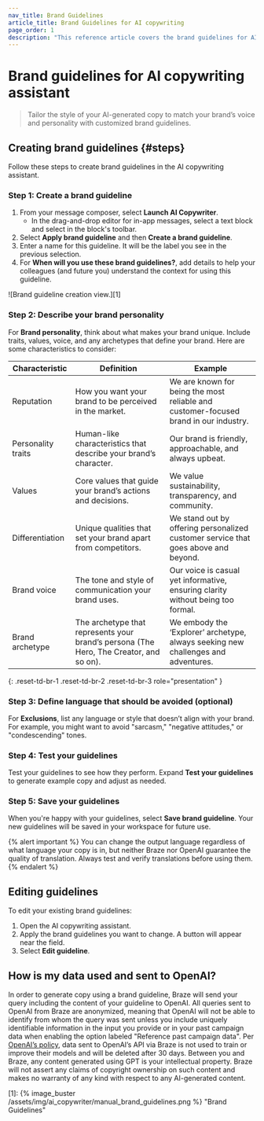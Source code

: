```yaml
---
nav_title: Brand Guidelines
article_title: Brand Guidelines for AI copywriting
page_order: 1
description: "This reference article covers the brand guidelines for AI copywriting assistant, a feature that allows you to tailor the style of the copy generated by the AI copywriting assistant to your brand voice and style."
---
```


# Brand guidelines for AI copywriting assistant

> Tailor the style of your AI-generated copy to match your brand’s voice and personality with customized brand guidelines.

## Creating brand guidelines {#steps}

Follow these steps to create brand guidelines in the AI copywriting assistant.

### Step 1: Create a brand guideline

1. From your message composer, select <i class="fa-solid fa-wand-magic-sparkles"></i> **Launch AI Copywriter**.
   * In the drag-and-drop editor for in-app messages, select a text block and select <i class="fa-solid fa-wand-magic-sparkles" title="AI Copywriter"></i> in the block's toolbar.
2. Select **Apply brand guideline** and then **Create a brand guideline**.
3. Enter a name for this guideline. It will be the label you see in the previous selection.
4. For **When will you use these brand guidelines?**, add details to help your colleagues (and future you) understand the context for using this guideline.

![Brand guideline creation view.][1]

### Step 2: Describe your brand personality

For **Brand personality**, think about what makes your brand unique. Include traits, values, voice, and any archetypes that define your brand. Here are some characteristics to consider:

| **Characteristic**       | **Definition**                                                                       | **Example**                                                        |
|--------------------------|--------------------------------------------------------------------------------------|--------------------------------------------------------------------|
| Reputation               | How you want your brand to be perceived in the market.                               | We are known for being the most reliable and customer-focused brand in our industry. |
| Personality traits       | Human-like characteristics that describe your brand’s character.                     | Our brand is friendly, approachable, and always upbeat.          |
| Values                   | Core values that guide your brand’s actions and decisions.                           | We value sustainability, transparency, and community.            |
| Differentiation          | Unique qualities that set your brand apart from competitors.                         | We stand out by offering personalized customer service that goes above and beyond. |
| Brand voice              | The tone and style of communication your brand uses.                                 | Our voice is casual yet informative, ensuring clarity without being too formal. |
| Brand archetype          | The archetype that represents your brand’s persona (The Hero, The Creator, and so on).    | We embody the ‘Explorer’ archetype, always seeking new challenges and adventures. |
{: .reset-td-br-1 .reset-td-br-2 .reset-td-br-3 role="presentation" }

### Step 3: Define language that should be avoided (optional)

For **Exclusions**, list any language or style that doesn’t align with your brand. For example, you might want to avoid "sarcasm," "negative attitudes," or "condescending" tones.

### Step 4: Test your guidelines

Test your guidelines to see how they perform. Expand **Test your guidelines** to generate example copy and adjust as needed.

### Step 5: Save your guidelines

When you're happy with your guidelines, select **Save brand guideline**. Your new guidelines will be saved in your workspace for future use.

{% alert important %}
You can change the output language regardless of what language your copy is in, but neither Braze nor OpenAI guarantee the quality of translation. Always test and verify translations before using them.
{% endalert %}

## Editing guidelines

To edit your existing brand guidelines:

1. Open the AI copywriting assistant.
2. Apply the brand guidelines you want to change. A button will appear near the field.
3. Select **Edit guideline**.

## How is my data used and sent to OpenAI?

In order to generate copy using a brand guideline, Braze will send your query including the content of your guideline to OpenAI. All queries sent to OpenAI from Braze are anonymized, meaning that OpenAI will not be able to identify from whom the query was sent unless you include uniquely identifiable information in the input you provide or in your past campaign data when enabling the option labeled "Reference past campaign data". Per [OpenAI’s policy](https://openai.com/policies/api-data-usage-policies), data sent to OpenAI’s API via Braze is not used to train or improve their models and will be deleted after 30 days. Between you and Braze, any content generated using GPT is your intellectual property. Braze will not assert any claims of copyright ownership on such content and makes no warranty of any kind with respect to any AI-generated content.


[1]: {% image_buster /assets/img/ai_copywriter/manual_brand_guidelines.png %} "Brand Guidelines"
